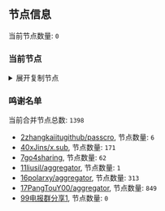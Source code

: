 
## 节点信息
当前节点数量: `0`
### 当前节点
<details>
  <summary>展开复制节点</summary>

    

</details>

### 鸣谢名单
当前合并节点总数: `1398`
- [2zhangkaiitugithub/passcro](https://github.com/zhangkaiitugithub/passcro), 节点数量: `6`
- [40xJins/x.sub](https://github.com/0xJins/x.sub), 节点数量: `171`
- [7go4sharing](https://github.com/go4sharing), 节点数量: `62`
- [11liusil/aggregator](https://github.com/liusil/aggregator), 节点数量: `1`
- [16polarxy/aggregator](https://github.com/polarxy/aggregator), 节点数量: `313`
- [17PangTouY00/aggregator](https://github.com/PangTouY00/aggregator), 节点数量: `849`
- [99电报群分享1](https://github.com/cdddbc/getAirport), 节点数量: `0`


